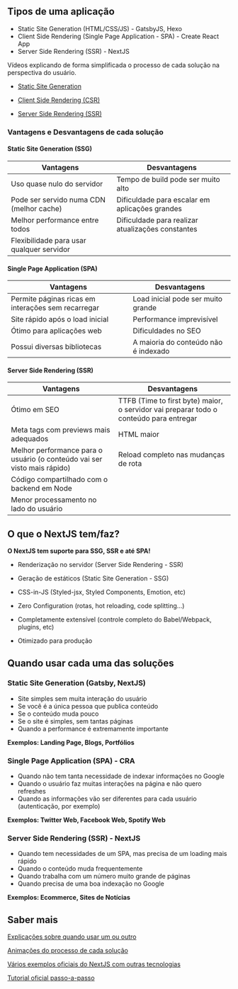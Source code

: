 ## Tipos de uma aplicação

- Static Site Generation (HTML/CSS/JS) - GatsbyJS, Hexo
- Client Side Rendering (Single Page Application - SPA) - Create React App
- Server Side Rendering (SSR) - NextJS

Vídeos explicando de forma simplificada o processo de cada solução na perspectiva do usuário.

- [Static Site Generation](https://www.youtube.com/embed/1zhT23VDVDc)

- [Client Side Rendering (CSR)](https://www.youtube.com/embed/4-Lel1oaV7M)

- [Server Side Rendering (SSR)](https://www.youtube.com/embed/0bvo6UKkNDA)

### Vantagens e Desvantagens de cada solução

#### Static Site Generation (SSG)

| Vantagens                                 | Desvantagens                                      |
| ----------------------------------------- | ------------------------------------------------- |
| Uso quase nulo do servidor                | Tempo de build pode ser muito alto                |
| Pode ser servido numa CDN (melhor cache)  | Dificuldade para escalar em aplicações grandes    |
| Melhor performance entre todos            | Dificuldade para realizar atualizações constantes |
| Flexibilidade para usar qualquer servidor |                                                   |

#### Single Page Application (SPA)

| Vantagens                                          | Desvantagens                         |
| -------------------------------------------------- | ------------------------------------ |
| Permite páginas ricas em interações sem recarregar | Load inicial pode ser muito grande   |
| Site rápido após o load inicial                    | Performance imprevisível             |
| Ótimo para aplicações web                          | Dificuldades no SEO                  |
| Possui diversas bibliotecas                        | A maioria do conteúdo não é indexado |

#### Server Side Rendering (SSR)

| Vantagens                                                                | Desvantagens                                                                           |
| ------------------------------------------------------------------------ | -------------------------------------------------------------------------------------- |
| Ótimo em SEO                                                             | TTFB (Time to first byte) maior, o servidor vai preparar todo o conteúdo para entregar |
| Meta tags com previews mais adequados                                    | HTML maior                                                                             |
| Melhor performance para o usuário (o conteúdo vai ser visto mais rápido) | Reload completo nas mudanças de rota                                                   |
| Código compartilhado com o backend em Node                               |                                                                                        |
| Menor processamento no lado do usuário                                   |                                                                                        |

## O que o NextJS tem/faz?

**O NextJS tem suporte para SSG, SSR e até SPA!**

- Renderização no servidor (Server Side Rendering - SSR)

- Geração de estáticos (Static Site Generation - SSG)

- CSS-in-JS (Styled-jsx, Styled Components, Emotion, etc)

- Zero Configuration (rotas, hot reloading, code splitting…)

- Completamente extensível (controle completo do Babel/Webpack, plugins, etc)

- Otimizado para produção

## Quando usar cada uma das soluções

### Static Site Generation (Gatsby, NextJS)

- Site simples sem muita interação do usuário
- Se você é a única pessoa que publica conteúdo
- Se o conteúdo muda pouco
- Se o site é simples, sem tantas páginas
- Quando a performance é extremamente importante

**Exemplos: Landing Page, Blogs, Portfólios**

### Single Page Application (SPA) - CRA

- Quando não tem tanta necessidade de indexar informações no Google
- Quando o usuário faz muitas interações na página e não quero refreshes
- Quando as informações vão ser diferentes para cada usuário (autenticação, por exemplo)

**Exemplos: Twitter Web, Facebook Web, Spotify Web**

### Server Side Rendering (SSR) - NextJS

- Quando tem necessidades de um SPA, mas precisa de um loading mais rápido
- Quando o conteúdo muda frequentemente
- Quando trabalha com um número muito grande de páginas
- Quando precisa de uma boa indexação no Google

**Exemplos: Ecommerce, Sites de Notícias**

## Saber mais

[Explicações sobre quando usar um ou outro](https://marinaaisa.com/blog/cook-websites-based-on-your-needs/)

[Animações do processo de cada solução](https://dev.to/kefranabg/demystifying-ssr-csr-universal-and-static-rendering-with-animations-m7d)

[Vários exemplos oficiais do NextJS com outras tecnologias](https://github.com/vercel/next.js/tree/canary/examples)

[Tutorial oficial passo-a-passo](https://nextjs.org/learn/basics/create-nextjs-app)
